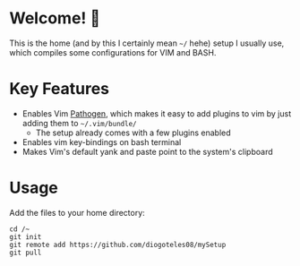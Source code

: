# Welcome! :wave:
This is the home (and by this I certainly mean `~/` hehe) setup I usually use, which compiles some configurations for VIM and BASH.

# Key Features
- Enables Vim [Pathogen](https://www.vim.org/scripts/script.php?script_id=2332), which makes it easy to add plugins to vim by just adding them to `~/.vim/bundle/`
    - The setup already comes with a few plugins enabled
- Enables vim key-bindings on bash terminal
- Makes Vim's default yank and paste point to the system's clipboard

# Usage
Add the files to your home directory:
```
cd /~
git init
git remote add https://github.com/diogoteles08/mySetup
git pull
```
